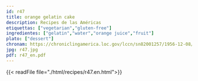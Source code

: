 ```yaml
---
id: r47
title: orange gelatin cake
description: Recipes de las Américas
etiquettas: ["vegetarian","gluten-free"]
ingredientes: ["gelatin","water","orange juice","fruit"]
plato: ["dessert"]
chronam: https://chroniclingamerica.loc.gov/lccn/sn82001257/1956-12-08/ed-1/seq-5/
jpg: r47.jpg
pdf: r47_en.pdf
---
```


{{< readFile file="./html/recipes/r47.en.html">}}